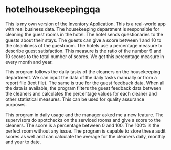 # hotelhousekeepingqa

This is my own version of the
[Inventory Application](https://www.theodinproject.com/lessons/nodejs-inventory-application).
This is a real-world app with real business data. The housekeeping department is
responsible for cleaning the guest rooms in the hotel. The hotel sends
questionaries to the guests about their stays. The guests can give a score
between 1 and 10 to the cleanliness of the guestroom. The hotels use a
percentage measure to describe guest satisfaction. This measure is the ratio of
the number 9 and 10 scores to the total number of scores. We get this percentage
measure in every month and year.

This program follows the daily tasks of the cleaners on the housekeeping
department. We can input the data of the daily tasks manually or from a report
file (text file). The same is true for the guest feedback data. When all the
data is available, the program filters the guest feedback data between the
cleaners and calculates the percentage values for each cleaner and other
statistical measures. This can be used for quality assurance purposes.

This program in daily usage and the manager asked me a new feature. The
supervisors do spotchecks on the serviced rooms and give a score to the
cleaners. The score is a percentage between 0 and 100. The 100% is the perfect
room without any issue. The program is capable to store these audit scores as
well and can calculate the average for the cleaners daily, monthly and year to
date.
